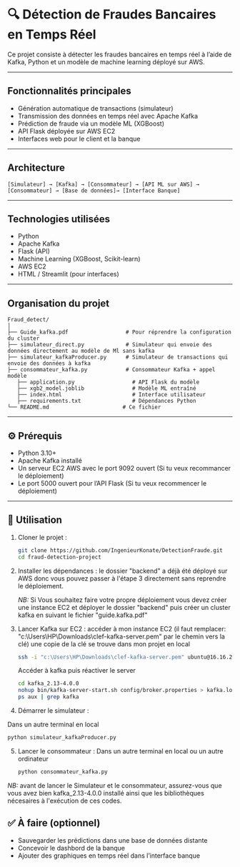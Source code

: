 # 🔍 Détection de Fraudes Bancaires en Temps Réel

Ce projet consiste à détecter les fraudes bancaires en temps réel à l’aide de Kafka, Python et un modèle de machine learning déployé sur AWS.

---

## Fonctionnalités principales

- Génération automatique de transactions (simulateur)
- Transmission des données en temps réel avec Apache Kafka
- Prédiction de fraude via un modèle ML (XGBoost)
- API Flask déployée sur AWS EC2
- Interfaces web pour le client et la banque

---

## Architecture

```plaintext
[Simulateur] → [Kafka] → [Consommateur] → [API ML sur AWS] → [Consommateur] → [Base de données]→ [Interface Banque]
```

---

## Technologies utilisées

- Python
- Apache Kafka
- Flask (API)
- Machine Learning (XGBoost, Scikit-learn)
- AWS EC2
- HTML / Streamlit (pour interfaces)

---

## Organisation du projet

```plaintext
Fraud_detect/
│
├── Guide_kafka.pdf                  # Pour réprendre la configuration du cluster
├── simulateur_direct.py             # Simulateur qui envoie des données directement au modèle de Ml sans kafka
├── simulateur_kafkaProducer.py      # Simulateur de transactions qui envoie des données à kafka
├── consommateur_kafka.py            # Consommateur Kafka + appel modèle
   ├── application.py                  # API Flask du modèle
   ├── xgb2_model.joblib               # Modèle ML entraîné
   ├── index.html                      # Interface utilisateur
   ├── requirements.txt                # Dépendances Python
└── README.md                       # Ce fichier
```

---

## ⚙️ Prérequis

- Python 3.10+
- Apache Kafka installé
- Un serveur EC2 AWS avec le port 9092 ouvert (Si tu veux recommancer le déploiement)
- Le port 5000 ouvert pour l’API Flask (Si tu veux recommencer le déploiement)

---

## 🔧 Utilisation

1. Cloner le projet :
   ```bash
   git clone https://github.com/IngenieurKonate/DetectionFraude.git
   cd fraud-detection-project
   ```

2. Installer les dépendances :
   le dossier "backend" a déjà été déployé sur AWS donc vous pouvez passer à l'étape 3 directement 
   sans reprendre le déploiement.

   *NB:* Si Vous souhaitez faire votre propre déploiement vous devez créer une instance EC2 et déployer le dossier "backend"
   puis créer un cluster kafka en suivant le fichier "guide.kafka.pdf"

3. Lancer Kafka sur EC2 :
   accéder à mon instance EC2 (il faut remplacer: "c:\Users\HP\Downloads\clef-kafka-server.pem" par le chemin vers la clé)
   une copie de la clé se trouve dans mon projet en local

   ```bash
   ssh -i "c:\Users\HP\Downloads\clef-kafka-server.pem" ubuntu@16.16.25.53
   ```
   Accéder à kafka puis réactiver le server 

   ```bash
   cd kafka_2.13-4.0.0
   nohup bin/kafka-server-start.sh config/broker.properties > kafka.log 2>&1 &
   ps aux | grep kafka
   ```

4. Démarrer le simulateur :

 Dans un autre terminal en local
   ```bash
   python simulateur_kafkaProducer.py
   ```

5. Lancer le consommateur :
  Dans un autre terminal en local ou un autre ordinateur

   ```bash
   python consommateur_kafka.py
   ```

*NB:* avant de lancer le Simulateur et le consommateur, assurez-vous que vous avez bien kafka_2.13-4.0.0 installé
ainsi que les bibliothèques nécesaires à l'exécution de ces codes.


## ✅ À faire (optionnel)

- Sauvegarder les prédictions dans une base de données distante
- Concevoir le dashbord de la banque
- Ajouter des graphiques en temps réel dans l’interface banque

